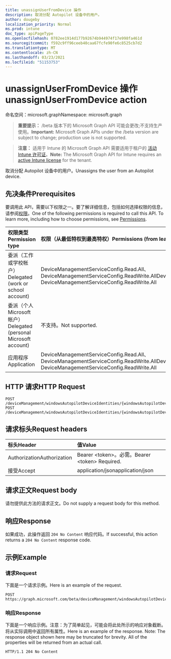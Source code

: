 ```yaml
---
title: unassignUserFromDevice 操作
description: 取消分配 Autopilot 设备中的用户。
author: dougeby
localization_priority: Normal
ms.prod: intune
doc_type: apiPageType
ms.openlocfilehash: 0782ee1914d177b92674b944974f17e998fa461d
ms.sourcegitcommit: f592c9ff96ceeb40caa67fcfe90fe6c8525cb7d2
ms.translationtype: MT
ms.contentlocale: zh-CN
ms.lasthandoff: 03/23/2021
ms.locfileid: "51153753"
---
```

# <a name="unassignuserfromdevice-action"></a><span data-ttu-id="0f66a-103">unassignUserFromDevice 操作</span><span class="sxs-lookup"><span data-stu-id="0f66a-103">unassignUserFromDevice action</span></span>

<span data-ttu-id="0f66a-104">命名空间：microsoft.graph</span><span class="sxs-lookup"><span data-stu-id="0f66a-104">Namespace: microsoft.graph</span></span>

> <span data-ttu-id="0f66a-105">**重要提示：** /beta 版本下的 Microsoft Graph API 可能会更改;不支持生产使用。</span><span class="sxs-lookup"><span data-stu-id="0f66a-105">**Important:** Microsoft Graph APIs under the /beta version are subject to change; production use is not supported.</span></span>

> <span data-ttu-id="0f66a-106">**注意：** 适用于 Intune 的 Microsoft Graph API 需要适用于租户的 [活动 Intune 许可证](https://go.microsoft.com/fwlink/?linkid=839381)。</span><span class="sxs-lookup"><span data-stu-id="0f66a-106">**Note:** The Microsoft Graph API for Intune requires an [active Intune license](https://go.microsoft.com/fwlink/?linkid=839381) for the tenant.</span></span>

<span data-ttu-id="0f66a-107">取消分配 Autopilot 设备中的用户。</span><span class="sxs-lookup"><span data-stu-id="0f66a-107">Unassigns the user from an Autopilot device.</span></span>

## <a name="prerequisites"></a><span data-ttu-id="0f66a-108">先决条件</span><span class="sxs-lookup"><span data-stu-id="0f66a-108">Prerequisites</span></span>
<span data-ttu-id="0f66a-p101">要调用此 API，需要以下权限之一。要了解详细信息，包括如何选择权限的信息，请参阅[权限](/graph/permissions-reference)。</span><span class="sxs-lookup"><span data-stu-id="0f66a-p101">One of the following permissions is required to call this API. To learn more, including how to choose permissions, see [Permissions](/graph/permissions-reference).</span></span>

|<span data-ttu-id="0f66a-111">权限类型</span><span class="sxs-lookup"><span data-stu-id="0f66a-111">Permission type</span></span>|<span data-ttu-id="0f66a-112">权限（从最低特权到最高特权）</span><span class="sxs-lookup"><span data-stu-id="0f66a-112">Permissions (from least to most privileged)</span></span>|
|:---|:---|
|<span data-ttu-id="0f66a-113">委派（工作或学校帐户）</span><span class="sxs-lookup"><span data-stu-id="0f66a-113">Delegated (work or school account)</span></span>|<span data-ttu-id="0f66a-114">DeviceManagementServiceConfig.Read.All、DeviceManagementServiceConfig.ReadWrite.All</span><span class="sxs-lookup"><span data-stu-id="0f66a-114">DeviceManagementServiceConfig.Read.All, DeviceManagementServiceConfig.ReadWrite.All</span></span>|
|<span data-ttu-id="0f66a-115">委派（个人 Microsoft 帐户）</span><span class="sxs-lookup"><span data-stu-id="0f66a-115">Delegated (personal Microsoft account)</span></span>|<span data-ttu-id="0f66a-116">不支持。</span><span class="sxs-lookup"><span data-stu-id="0f66a-116">Not supported.</span></span>|
|<span data-ttu-id="0f66a-117">应用程序</span><span class="sxs-lookup"><span data-stu-id="0f66a-117">Application</span></span>|<span data-ttu-id="0f66a-118">DeviceManagementServiceConfig.Read.All、DeviceManagementServiceConfig.ReadWrite.All</span><span class="sxs-lookup"><span data-stu-id="0f66a-118">DeviceManagementServiceConfig.Read.All, DeviceManagementServiceConfig.ReadWrite.All</span></span>|

## <a name="http-request"></a><span data-ttu-id="0f66a-119">HTTP 请求</span><span class="sxs-lookup"><span data-stu-id="0f66a-119">HTTP Request</span></span>
<!-- {
  "blockType": "ignored"
}
-->
``` http
POST /deviceManagement/windowsAutopilotDeviceIdentities/{windowsAutopilotDeviceIdentityId}/unassignUserFromDevice
POST /deviceManagement/windowsAutopilotDeviceIdentities/{windowsAutopilotDeviceIdentityId}/deploymentProfile/assignedDevices/{windowsAutopilotDeviceIdentityId}/unassignUserFromDevice
```

## <a name="request-headers"></a><span data-ttu-id="0f66a-120">请求标头</span><span class="sxs-lookup"><span data-stu-id="0f66a-120">Request headers</span></span>
|<span data-ttu-id="0f66a-121">标头</span><span class="sxs-lookup"><span data-stu-id="0f66a-121">Header</span></span>|<span data-ttu-id="0f66a-122">值</span><span class="sxs-lookup"><span data-stu-id="0f66a-122">Value</span></span>|
|:---|:---|
|<span data-ttu-id="0f66a-123">Authorization</span><span class="sxs-lookup"><span data-stu-id="0f66a-123">Authorization</span></span>|<span data-ttu-id="0f66a-124">Bearer &lt;token&gt;。必需。</span><span class="sxs-lookup"><span data-stu-id="0f66a-124">Bearer &lt;token&gt; Required.</span></span>|
|<span data-ttu-id="0f66a-125">接受</span><span class="sxs-lookup"><span data-stu-id="0f66a-125">Accept</span></span>|<span data-ttu-id="0f66a-126">application/json</span><span class="sxs-lookup"><span data-stu-id="0f66a-126">application/json</span></span>|

## <a name="request-body"></a><span data-ttu-id="0f66a-127">请求正文</span><span class="sxs-lookup"><span data-stu-id="0f66a-127">Request body</span></span>
<span data-ttu-id="0f66a-128">请勿提供此方法的请求正文。</span><span class="sxs-lookup"><span data-stu-id="0f66a-128">Do not supply a request body for this method.</span></span>

## <a name="response"></a><span data-ttu-id="0f66a-129">响应</span><span class="sxs-lookup"><span data-stu-id="0f66a-129">Response</span></span>
<span data-ttu-id="0f66a-130">如果成功，此操作返回 `204 No Content` 响应代码。</span><span class="sxs-lookup"><span data-stu-id="0f66a-130">If successful, this action returns a `204 No Content` response code.</span></span>

## <a name="example"></a><span data-ttu-id="0f66a-131">示例</span><span class="sxs-lookup"><span data-stu-id="0f66a-131">Example</span></span>

### <a name="request"></a><span data-ttu-id="0f66a-132">请求</span><span class="sxs-lookup"><span data-stu-id="0f66a-132">Request</span></span>
<span data-ttu-id="0f66a-133">下面是一个请求示例。</span><span class="sxs-lookup"><span data-stu-id="0f66a-133">Here is an example of the request.</span></span>
``` http
POST https://graph.microsoft.com/beta/deviceManagement/windowsAutopilotDeviceIdentities/{windowsAutopilotDeviceIdentityId}/unassignUserFromDevice
```

### <a name="response"></a><span data-ttu-id="0f66a-134">响应</span><span class="sxs-lookup"><span data-stu-id="0f66a-134">Response</span></span>
<span data-ttu-id="0f66a-p102">下面是一个响应示例。注意：为了简单起见，可能会将此处所示的响应对象截断。将从实际调用中返回所有属性。</span><span class="sxs-lookup"><span data-stu-id="0f66a-p102">Here is an example of the response. Note: The response object shown here may be truncated for brevity. All of the properties will be returned from an actual call.</span></span>
``` http
HTTP/1.1 204 No Content
```





